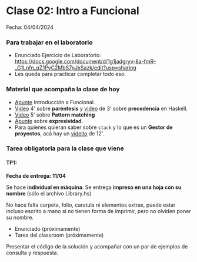 # Clase 02: Intro a Funcional

Fecha: 04/04/2024

### Para trabajar en el laboratorio

* Enunciado Ejercicio de Laboratorio: https://docs.google.com/document/d/1g1jadgryv-8a-fmR-_G1Lnfn_qZ1PyC2MbS7pJxSazk/edit?usp=sharing
* Les queda para practicar completar todo eso.

### Material que acompaña la clase de hoy

* [Apunte](https://docs.google.com/document/d/1W5BcOmIJMCylqAjqPw1RzPlujycbvNJueh8-Uyc2fMY/) Introducción a Funcional.
* [Video](https://www.youtube.com/watch?v=WV1fPlFAw8M&ab_channel=Mumuki) 4' sobre **paréntesis** y [video](https://www.youtube.com/watch?v=ymCuneefgKU&ab_channel=Mumuki) de 3' sobre **precedencia** en Haskell.
* [Video](https://www.youtube.com/watch?v=OaPxc03WVTU&ab_channel=Fundaci%C3%B3nUqbar) 5' sobre **Pattern matching**
* [Apunte](https://wiki.uqbar.org/wiki/articles/expresividad.html) sobre **expresividad**.
* Para quienes quieran saber sobre `stack` y lo que es un **Gestor de proyectos**, acá hay un [videito](https://www.youtube.com/watch?v=FCwwOM_7jZo&ab_channel=Fundaci%C3%B3nUqbar) de 12'.


### Tarea obligatoria para la clase que viene

#### **TP1**:
**Fecha de entrega: 11/04**

Se hace **individual en máquina**. Se entrega **impreso en una hoja con su nombre** (sólo el archivo Library.hs)

No hace falta carpeta, folio, caratula ni elementos extras, puede estar incluso escrito a mano si no tienen forma de imprimir, pero no olviden poner su nombre.

* Enunciado (próximamente)
* Tarea del classroom (próximamente)

Presentar el código de la solución y acompañar con un par de ejemplos de consulta y respuesta.

